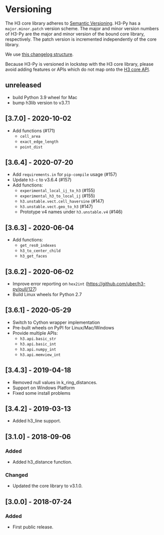 # Versioning

The H3 core library adheres to [Semantic Versioning](http://semver.org/).
H3-Py has a `major.minor.patch` version scheme. The major and minor version
numbers of H3-Py are the major and minor version of the bound core library,
respectively. The patch version is incremented independently of the core
library.

We use [this changelog structure](http://keepachangelog.com/).

Because H3-Py is versioned in lockstep with the H3 core library, please
avoid adding features or APIs which do not map onto the
[H3 core API](https://uber.github.io/h3/#/documentation/api-reference/).

## unreleased

- build Python 3.9 wheel for Mac
- bump h3lib version to v3.7.1

## [3.7.0] - 2020-10-02

- Add functions (#171)
    + `cell_area`
    + `exact_edge_length`
    + `point_dist`

## [3.6.4] - 2020-07-20

- Add `requirements.in` for `pip-compile` usage (#157)
- Update `h3-c` to v3.6.4 (#157)
- Add functions:
    + `experimental_local_ij_to_h3` (#155)
    + `experimental_h3_to_local_ij` (#155)
    + `h3.unstable.vect.cell_haversine` (#147)
    + `h3.unstable.vect.geo_to_h3` (#147)
    + Prototype v4 names under `h3.unstable.v4` (#146)

## [3.6.3] - 2020-06-04

- Add functions:
    + `get_res0_indexes`
    + `h3_to_center_child`
    + `h3_get_faces`

## [3.6.2] - 2020-06-02

- Improve error reporting on `hex2int` (https://github.com/uber/h3-py/pull/127)
- Build Linux wheels for Python 2.7

## [3.6.1] - 2020-05-29

- Switch to Cython wrapper implementation
- Pre-built wheels on PyPI for Linux/Mac/Windows
- Provide multiple APIs:
    + `h3.api.basic_str`
    + `h3.api.basic_int`
    + `h3.api.numpy_int`
    + `h3.api.memview_int`

## [3.4.3] - 2019-04-18

- Removed null values in k_ring_distances.
- Support on Windows Platform
- Fixed some install problems

## [3.4.2] - 2019-03-13

- Added h3_line support.

## [3.1.0] - 2018-09-06

### Added
- Added h3_distance function.

### Changed
- Updated the core library to v3.1.0.

## [3.0.0] - 2018-07-24

### Added
- First public release.

